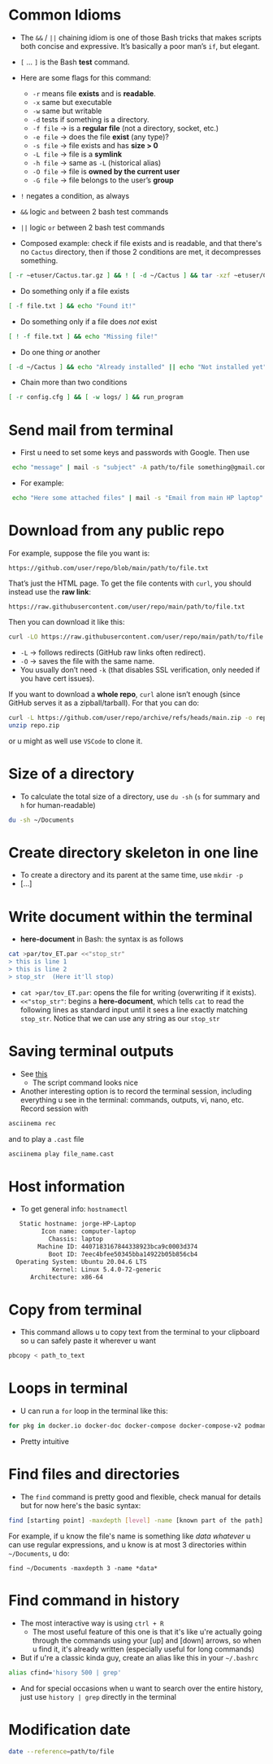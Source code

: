 
# Common Idioms
 
- The `&&` / `||` chaining idiom is one of those Bash tricks that makes scripts both concise and expressive. It’s basically a poor man’s `if`, but elegant.
- `[` … `]` is the Bash **test** command.
- Here are some flags for this command:
	- `-r` means file **exists** and is **readable**. 
	- `-x` same but executable
	- `-w` same but writable
	- `-d` tests if something is a directory.
	- `-f file` → is a **regular file** (not a directory, socket, etc.)
	- `-e file` → does the file **exist** (any type)?
	- `-s file` → file exists and has **size > 0**
	- `-L file` → file is a **symlink**
	- `-h file` → same as `-L` (historical alias)
	- `-O file` → file is **owned by the current user**
	- `-G file` → file belongs to the user’s **group**
- `!` negates a condition, as always
- `&&` logic `and` between 2 bash test commands
- `||` logic `or` between 2 bash test commands

- Composed example: check if file exists and is readable, and that there's no `Cactus` directory, then if those 2 conditions are met, it decompresses something.
```bash
[ -r ~etuser/Cactus.tar.gz ] && ! [ -d ~/Cactus ] && tar -xzf ~etuser/Cactus.tar.gz -C ~/
```

- Do something only if a file exists
```bash
[ -f file.txt ] && echo "Found it!"
```

- Do something only if a file does _not_ exist
```bash
[ ! -f file.txt ] && echo "Missing file!"
```

- Do one thing *or* another
```bash
[ -d ~/Cactus ] && echo "Already installed" || echo "Not installed yet"
```

- Chain more than two conditions
```bash
[ -r config.cfg ] && [ -w logs/ ] && run_program
```    

# Send mail from terminal

- First u need to set some keys and passwords with Google. Then use
```bash
 echo "message" | mail -s "subject" -A path/to/file something@gmail.com
```

- For example:
```bash
 echo "Here some attached files" | mail -s "Email from main HP laptop" -A ~/Escritorio/money.png jorgelopezr8@gmail.com
```


# Download from any public repo

For example, suppose the file you want is:
```
https://github.com/user/repo/blob/main/path/to/file.txt
```

That’s just the HTML page. To get the file contents with `curl`, you should instead use the **raw link**:
```
https://raw.githubusercontent.com/user/repo/main/path/to/file.txt
```

Then you can download it like this:
```bash
curl -LO https://raw.githubusercontent.com/user/repo/main/path/to/file.txt
```

- `-L` → follows redirects (GitHub raw links often redirect).
- `-O` → saves the file with the same name.
- You usually don’t need `-k` (that disables SSL verification, only needed if you have cert issues).

If you want to download a **whole repo**, `curl` alone isn’t enough (since GitHub serves it as a zipball/tarball). For that you can do:
```bash
curl -L https://github.com/user/repo/archive/refs/heads/main.zip -o repo.zip
unzip repo.zip
```

or u might as well use `VSCode` to clone it.

# Size of a directory

- To calculate the total size of a directory, use `du -sh` (`s` for summary and `h` for human-readable)
```bash
du -sh ~/Documents
```

# Create directory skeleton in one line

- To create a directory and its parent at the same time, use `mkdir -p`
- [...]

# Write document within the terminal

- **here-document** in Bash: the syntax is as follows
```bash
cat >par/tov_ET.par <<"stop_str"
> this is line 1
> this is line 2
> stop_str  (Here it'll stop)
```

- `cat >par/tov_ET.par`: opens the file for writing (overwriting if it exists).
- `<<"stop_str"`: begins a **here-document**, which tells `cat` to read the following lines as standard input until it sees a line exactly matching `stop_str`. Notice that we can use any string as our `stop_str`

# Saving terminal outputs

- See [this](https://www.google.com/search?q=write+existing+output+to+file+terminal&oq=write+existing+output+&gs_lcrp=EgZjaHJvbWUqBwgCECEYoAEyCQgAEEUYORifBTIHCAEQIRigATIHCAIQIRigATIHCAMQIRifBdIBCDg3NDRqMGo3qAIAsAIA&sourceid=chrome&ie=UTF-8)
	- The script command looks nice
- Another interesting option is to record the terminal session, including everything u see in the terminal: commands, outputs, vi, nano, etc. Record session with
```bash
asciinema rec 
```

and to play a `.cast` file
```bash
asciinema play file_name.cast
```

# Host information

- To get general info: `hostnamectl`

```bash
   Static hostname: jorge-HP-Laptop
         Icon name: computer-laptop
           Chassis: laptop
        Machine ID: 4407183167844338923bca9c0003d374
           Boot ID: 7eec4bfee50345bba14922b05b856cb4
  Operating System: Ubuntu 20.04.6 LTS
            Kernel: Linux 5.4.0-72-generic
      Architecture: x86-64
```

# Copy from terminal

- This command allows u to copy text from the terminal to your clipboard so u can safely paste it wherever u want
```bash
pbcopy < path_to_text
```

# Loops in terminal

- U can run a `for` loop in the terminal like this:
```bash
for pkg in docker.io docker-doc docker-compose docker-compose-v2 podman-docker containerd runc; do sudo apt-get remove $pkg; done
```
- Pretty intuitive


# Find files and directories

- The `find` command is pretty good and flexible, check manual for details but for now here's the basic syntax:
```bash
find [starting point] -maxdepth [level] -name [known part of the path]
```
For example, if u know the file's name is something like *data whatever*  u can use regular expressions, and u know is at most 3 directories within `~/Documents`, u do:
```
find ~/Documents -maxdepth 3 -name *data*
```

# Find command in history

- The most interactive way is using `ctrl + R` 
	- The most useful feature of this one is that it's like u're actually going through the commands using your [up] and [down] arrows, so when u find it, it's already written (especially useful for long commands)
- But if u're a classic kinda guy, create an alias like this in your `~/.bashrc`
```bash
alias cfind='hisory 500 | grep'
```
- And for special occasions when u want to search over the entire history, just use `history | grep` directly in the terminal

# Modification date

```bash
date --reference=path/to/file
```

